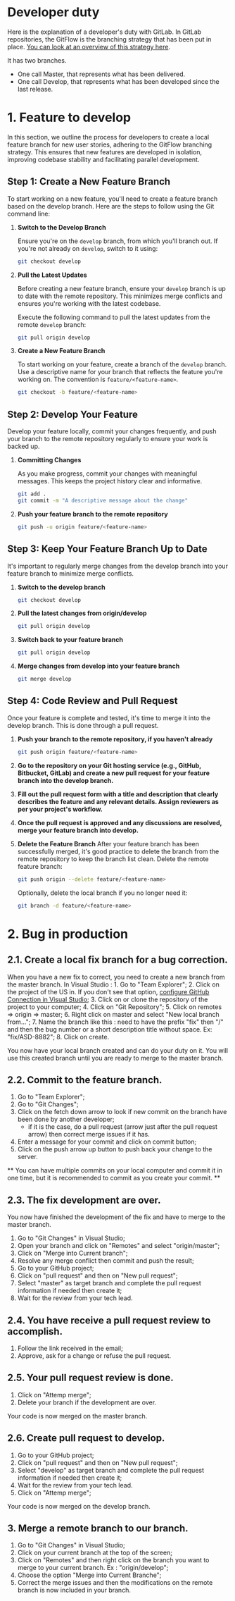 # Developer duty

Here is the explanation of a developer's duty with GitLab. In GitLab repositories, the GitFlow is the branching strategy that has been put in place. 
[You can look at an overview of this strategy here](https://gitversion.net/docs/learn/branching-strategies/gitflow/). 

It has two branches. 
  * One call Master, that represents what has been delivered.
  * One call Develop, that represents what has been developed since the last release.

# 1. Feature to develop

In this section, we outline the process for developers to create a local feature branch for new user stories, adhering to the GitFlow branching strategy. This ensures that new features are developed in isolation, improving codebase stability and facilitating parallel development.

## Step 1: Create a New Feature Branch

To start working on a new feature, you'll need to create a feature branch based on the develop branch. Here are the steps to follow using the Git command line:

1. **Switch to the Develop Branch**

   Ensure you're on the `develop` branch, from which you'll branch out. If you're not already on `develop`, switch to it using:

   ```bash
   git checkout develop
   ```

2. **Pull the Latest Updates**

   Before creating a new feature branch, ensure your `develop` branch is up to date with the remote repository. This minimizes merge conflicts and ensures 
   you're working with the latest codebase.

   Execute the following command to pull the latest updates from the remote `develop` branch:

   ```bash
   git pull origin develop
   ```

3. **Create a New Feature Branch**

   To start working on your feature, create a branch of the `develop` branch. Use a descriptive name for your branch that reflects the feature you're working on. The convention is `feature/<feature-name>`.

   ```bash
   git checkout -b feature/<feature-name>
   ```


## Step 2: Develop Your Feature

Develop your feature locally, commit your changes frequently, and push your branch to the remote repository regularly to ensure your work is backed up.

1. **Committing Changes**

   As you make progress, commit your changes with meaningful messages. This keeps the project history clear and informative.

   ```bash
   git add .
   git commit -m "A descriptive message about the change"
   ```

2. **Push your feature branch to the remote repository**

   ```bash
   git push -u origin feature/<feature-name>
   ```

## Step 3: Keep Your Feature Branch Up to Date

It's important to regularly merge changes from the develop branch into your feature branch to minimize merge conflicts.

1. **Switch to the develop branch**

   ```bash
   git checkout develop
   ```

2. **Pull the latest changes from origin/develop**

   ```bash
   git pull origin develop
   ```

3. **Switch back to your feature branch**

   ```bash
   git pull origin develop
   ```

4. **Merge changes from develop into your feature branch**

   ```bash
   git merge develop
   ```

## Step 4: Code Review and Pull Request

Once your feature is complete and tested, it's time to merge it into the develop branch. This is done through a pull request.

1. **Push your branch to the remote repository, if you haven't already**

   ```bash
   git push origin feature/<feature-name>
   ```

2. **Go to the repository on your Git hosting service (e.g., GitHub, Bitbucket, GitLab) and create a new pull request for your feature branch into the develop branch.**

3. **Fill out the pull request form with a title and description that clearly describes the feature and any relevant details. Assign reviewers as per your project's workflow.**

4. **Once the pull request is approved and any discussions are resolved, merge your feature branch into develop.**

5. **Delete the Feature Branch**
   After your feature branch has been successfully merged, it's good practice to delete the branch from the remote repository to keep the branch list clean.
   Delete the remote feature branch:

   ```bash
   git push origin --delete feature/<feature-name>
   ```

   Optionally, delete the local branch if you no longer need it:

   ```bash
   git branch -d feature/<feature-name>
   ```


# 2. Bug in production

## 2.1. Create a local fix branch for a bug correction.

When you have a new fix to correct, you need to create a new branch from the master branch. 
In Visual Studio :
	1. Go to "Team Explorer";
	2. Click on the project of the US in. If you don't see that option, [configure GitHub Connection in Visual Studio](./VisualStudioGitHubConnection.md);
	3. Click on or clone the repository of the project to your computer;
	4. Click on "Git Repository";
	5. Click on remotes => origin => master;
	6. Right click on master and select "New local branch from...";
	7. Name the branch like this : need to have the prefix "fix" then "/" and then the bug number or a short description title without space. Ex: "fix/ASD-8882";
	8. Click on create.
		
You now have your local branch created and can do your duty on it.
You will use this created branch until you are ready to merge to the master branch.

## 2.2. Commit to the feature branch.

1. Go to "Team Explorer";
2. Go to "Git Changes";
3. Click on the fetch down arrow to look if new commit on the branch have been done by another developer;
	* if it is the case, do a pull request (arrow just after the pull request arrow) then correct merge issues if it has.
4. Enter a message for your commit and click on commit button;
5. Click on the push arrow up button to push back your change to the server. 

** You can have multiple commits on your local computer and commit it in one time, but it is recommended to commit as you create your commit. **

## 2.3. The fix development are over.

You now have finished the development of the fix and have to merge to the master branch.  

1. Go to "Git Changes" in Visual Studio;
2. Open your branch and click on "Remotes" and select "origin/master";
3. Click on "Merge into Current branch";
4. Resolve any merge conflict then commit and push the result;
5. Go to your GitHub project;
6. Click on "pull request" and then on "New pull request";
7. Select "master" as target branch and complete the pull request information if needed then create it;
8. Wait for the review from your tech lead.

## 2.4. You have receive a pull request review to accomplish.

1. Follow the link received in the email;
2. Approve, ask for a change or refuse the pull request.

## 2.5. Your pull request review is done.

1. Click on "Attemp merge";
2. Delete your branch if the development are over.

Your code is now merged on the master branch.

## 2.6. Create pull request to develop.

1. Go to your GitHub project;
2. Click on "pull request" and then on "New pull request";
3. Select "develop" as target branch and complete the pull request information if needed then create it;
4. Wait for the review from your tech lead.
5. Click on "Attemp merge";

Your code is now merged on the develop branch.

## 3. Merge a remote branch to our branch.

1. Go to "Git Changes" in Visual Studio;
2. Click on your current branch at the top of the screen;
3. Click on "Remotes" and then right click on the branch you want to merge to your current branch. Ex : "origin/develop";
4. Choose the option "Merge into Current Branche";
5. Correct the merge issues and then the modifications on the remote branch is now included in your branch.
